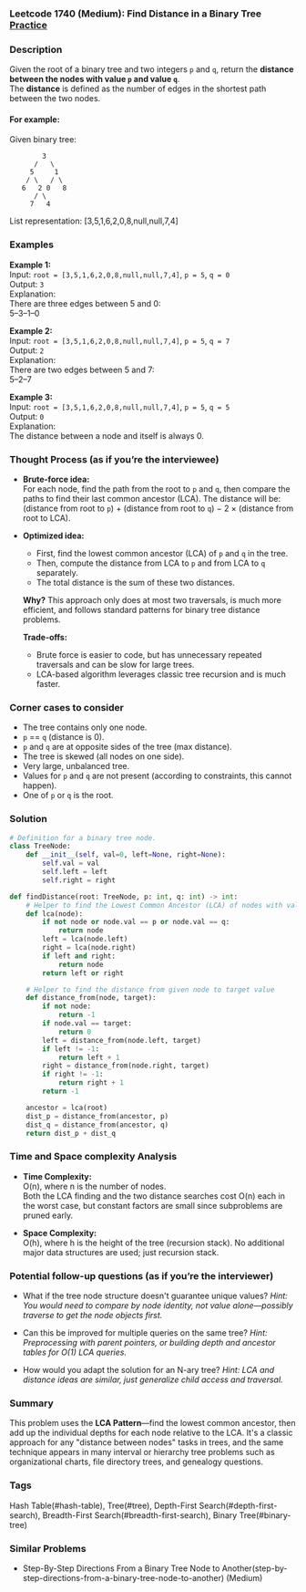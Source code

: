 ### Leetcode 1740 (Medium): Find Distance in a Binary Tree [Practice](https://leetcode.com/problems/find-distance-in-a-binary-tree)

### Description  
Given the root of a binary tree and two integers `p` and `q`, return the **distance between the nodes with value `p` and value `q`**.  
The **distance** is defined as the number of edges in the shortest path between the two nodes.

#### For example:  
Given binary tree:  
```
        3
      /   \
     5     1
    / \   / \
   6   2 0   8
      / \
     7   4
```
List representation: [3,5,1,6,2,0,8,null,null,7,4]

### Examples  

**Example 1:**  
Input: `root = [3,5,1,6,2,0,8,null,null,7,4]`, `p = 5`, `q = 0`  
Output: `3`  
Explanation:  
There are three edges between 5 and 0:  
5–3–1–0

**Example 2:**  
Input: `root = [3,5,1,6,2,0,8,null,null,7,4]`, `p = 5`, `q = 7`  
Output: `2`  
Explanation:  
There are two edges between 5 and 7:  
5–2–7

**Example 3:**  
Input: `root = [3,5,1,6,2,0,8,null,null,7,4]`, `p = 5`, `q = 5`  
Output: `0`  
Explanation:  
The distance between a node and itself is always 0.

### Thought Process (as if you’re the interviewee)  

- **Brute-force idea:**  
  For each node, find the path from the root to `p` and `q`, then compare the paths to find their last common ancestor (LCA). The distance will be:  
  (distance from root to `p`) + (distance from root to `q`) − 2 × (distance from root to LCA).

- **Optimized idea:**  
  - First, find the lowest common ancestor (LCA) of `p` and `q` in the tree.
  - Then, compute the distance from LCA to `p` and from LCA to `q` separately.
  - The total distance is the sum of these two distances.

  **Why?** This approach only does at most two traversals, is much more efficient, and follows standard patterns for binary tree distance problems.

  **Trade-offs:**  
  - Brute force is easier to code, but has unnecessary repeated traversals and can be slow for large trees.
  - LCA-based algorithm leverages classic tree recursion and is much faster.

### Corner cases to consider  
- The tree contains only one node.
- `p` == `q` (distance is 0).
- `p` and `q` are at opposite sides of the tree (max distance).
- The tree is skewed (all nodes on one side).
- Very large, unbalanced tree.
- Values for `p` and `q` are not present (according to constraints, this cannot happen).
- One of `p` or `q` is the root.

### Solution

```python
# Definition for a binary tree node.
class TreeNode:
    def __init__(self, val=0, left=None, right=None):
        self.val = val
        self.left = left
        self.right = right

def findDistance(root: TreeNode, p: int, q: int) -> int:
    # Helper to find the Lowest Common Ancestor (LCA) of nodes with value p and q
    def lca(node):
        if not node or node.val == p or node.val == q:
            return node
        left = lca(node.left)
        right = lca(node.right)
        if left and right:
            return node
        return left or right

    # Helper to find the distance from given node to target value
    def distance_from(node, target):
        if not node:
            return -1
        if node.val == target:
            return 0
        left = distance_from(node.left, target)
        if left != -1:
            return left + 1
        right = distance_from(node.right, target)
        if right != -1:
            return right + 1
        return -1

    ancestor = lca(root)
    dist_p = distance_from(ancestor, p)
    dist_q = distance_from(ancestor, q)
    return dist_p + dist_q
```

### Time and Space complexity Analysis  

- **Time Complexity:**  
  O(n), where n is the number of nodes.  
  Both the LCA finding and the two distance searches cost O(n) each in the worst case, but constant factors are small since subproblems are pruned early.

- **Space Complexity:**  
  O(h), where h is the height of the tree (recursion stack). No additional major data structures are used; just recursion stack.

### Potential follow-up questions (as if you’re the interviewer)  

- What if the tree node structure doesn't guarantee unique values?
  *Hint: You would need to compare by node identity, not value alone—possibly traverse to get the node objects first.*

- Can this be improved for multiple queries on the same tree?
  *Hint: Preprocessing with parent pointers, or building depth and ancestor tables for O(1) LCA queries.*

- How would you adapt the solution for an N-ary tree?
  *Hint: LCA and distance ideas are similar, just generalize child access and traversal.*

### Summary
This problem uses the **LCA Pattern**—find the lowest common ancestor, then add up the individual depths for each node relative to the LCA. It's a classic approach for any "distance between nodes" tasks in trees, and the same technique appears in many interval or hierarchy tree problems such as organizational charts, file directory trees, and genealogy questions.

### Tags
Hash Table(#hash-table), Tree(#tree), Depth-First Search(#depth-first-search), Breadth-First Search(#breadth-first-search), Binary Tree(#binary-tree)

### Similar Problems
- Step-By-Step Directions From a Binary Tree Node to Another(step-by-step-directions-from-a-binary-tree-node-to-another) (Medium)